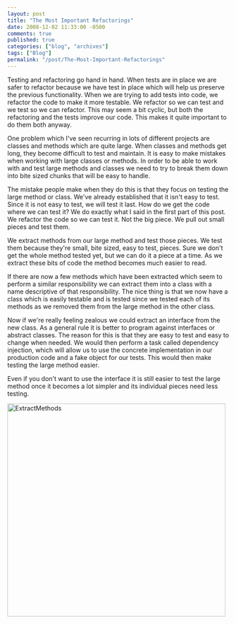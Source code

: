 ```yaml
---
layout: post
title: "The Most Important Refactorings"
date: 2008-12-02 11:33:00 -0500
comments: true
published: true
categories: ["blog", "archives"]
tags: ["Blog"]
permalink: "/post/The-Most-Important-Refactorings"
---
```

<!-- more -->

<p>Testing and refactoring go hand in hand. When tests are in place we are safer to refactor because we have test in place which will help us preserve the previous functionality. When we are trying to add tests into code, we refactor the code to make it more testable. We refactor so we can test and we test so we can refactor. This may seem a bit cyclic, but both the refactoring and the tests improve our code. This makes it quite important to do them both anyway.</p>
<p>One problem which I've seen recurring in lots of different projects are classes and methods which are quite large. When classes and methods get long, they become difficult to test and maintain. It is easy to make mistakes when working with large classes or methods. In order to be able to work with and test large methods and classes we need to try to break them down into bite sized chunks that will be easy to handle.</p>
<p>The mistake people make when they do this is that they focus on testing the large method or class. We've already established that it isn't easy to test. Since it is not easy to test, we will test it last. How do we get the code where we can test it? We do exactly what I said in the first part of this post. We refactor the code so we can test it. Not the big piece. We pull out small pieces and test them.</p>
<p>We extract methods from our large method and test those pieces. We test them because they're small, bite sized, easy to test, pieces. Sure we don't get the whole method tested yet, but we can do it a piece at a time. As we extract these bits of code the method becomes much easier to read.</p>
<p>If there are now a few methods which have been extracted which seem to perform a similar responsibility we can extract them into a class with a name descriptive of that responsibility. The nice thing is that we now have a class which is easily testable and is tested since we tested each of its methods as we removed them from the large method in the other class.</p>
<p>Now if we're really feeling zealous we could extract an interface from the new class. As a general rule it is better to program against interfaces or abstract classes. The reason for this is that they are easy to test and easy to change when needed. We would then perform a task called dependency injection, which will allow us to use the concrete implementation in our production code and a fake object for our tests. This would then make testing the large method easier.</p>
<p>Even if you don't want to use the interface it is still easier to test the large method once it becomes a lot simpler and its individual pieces need less testing.</p>
<p><img style="border-right: 0px; border-top: 0px; border-left: 0px; border-bottom: 0px" src="http://brendan.enrick.com/files/media/image/WindowsLiveWriter/TheMostImportantRefactorings_8726/ExtractMethods_3.jpg" border="0" alt="ExtractMethods" width="495" height="484" /></p>
